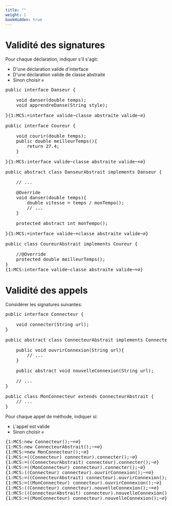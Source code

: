 ```yaml
---
title: ""
weight: 1
bookHidden: true
---
```



# Validité des signatures

Pour chaque déclaration, indiquer s'il s'agit:

* D'une déclaration valide d'interface
* D'une déclaration valide de classe abstraite
* Sinon choisir `∅`

<pre>
public interface Danseur { 

    void danser(double temps);
    void apprendreDanse(String style);

}{1:MCS:=interface valide~classe abstraite valide~∅}

public interface Coureur { 

    void courir(double temps);
    public double meilleurTemps(){
        return 27.4;
    }

}{1:MCS:interface valide~classe abstraite valide~=∅}

public abstract class DanseurAbstrait implements Danseur { 

    // ...

    @Override
    void danser(double temps){
        double vitesse = temps / monTempo();
        // ...
    }

    protected abstract int monTempo();

}{1:MCS:=interface valide~=classe abstraite valide~∅}

public class CoureurAbstrait implements Coureur { 

    //@Override
    protected double meilleurTemps();
}
{1:MCS:interface valide~classe abstraite valide~=∅}
</pre>


# Validité des appels

Considérer les signatures suivantes:

<pre>
public interface Connecteur {

    void connecter(String url);
}

public abstract class ConnecteurAbstrait implements Connecteur {

    public void ouvrirConnexion(String url){
        // ...
    }

    public abstract void nouvelleConnexion(String url);

    // ...
}

public class MonConnecteur extends ConnecteurAbstrait {
    // ...
}
</pre>

Pour chaque appel de méthode, indiquer si:

* L'appel est valide
* Sinon choisir `∅`

<pre>
{1:MCS:new Connecteur();~=∅}
{1:MCS:new ConnecteurAbstrait();~=∅}
{1:MCS:=new MonConnecteur();~∅}
{1:MCS:=((Connecteur) connecteur).connecter();~∅}
{1:MCS:=((ConnecteurAbstrait) connecteur).connecter();~∅}
{1:MCS:=((MonConnecteur) connecteur).connecter();~∅}
{1:MCS:((Connecteur) connecteur).ouvrirConnexion();~=∅}
{1:MCS:=((ConnecteurAbstrait) connecteur).ouvrirConnexion();~∅}
{1:MCS:=((MonConnecteur) connecteur).ouvrirConnexion();~∅}
{1:MCS:((Connecteur) connecteur).nouvelleConnexion();~=∅}
{1:MCS:((ConnecteurAbstrait) connecteur).nouvelleConnexion();~=∅}
{1:MCS:=((MonConnecteur) connecteur).nouvelleConnexion();~∅}
</pre>

